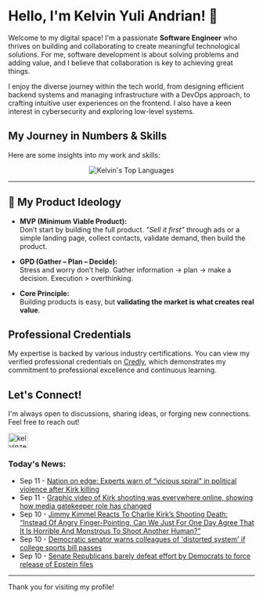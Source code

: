 # Hello, I'm Kelvin Yuli Andrian! 👋

Welcome to my digital space! I'm a passionate **Software Engineer** who thrives on building and collaborating to create meaningful technological solutions. For me, software development is about solving problems and adding value, and I believe that collaboration is key to achieving great things.

I enjoy the diverse journey within the tech world, from designing efficient backend systems and managing infrastructure with a DevOps approach, to crafting intuitive user experiences on the frontend. I also have a keen interest in cybersecurity and exploring low-level systems.

## My Journey in Numbers & Skills

Here are some insights into my work and skills:

<p align="center">
  <img src="https://github-readme-stats.vercel.app/api/top-langs/?username=kelvinzer0&layout=compact&theme=radical" alt="Kelvin's Top Languages" />
</p>

---

## 🚀 My Product Ideology

- **MVP (Minimum Viable Product):**  
  Don’t start by building the full product. *"Sell it first"* through ads or a simple landing page, collect contacts, validate demand, then build the product.

- **GPD (Gather – Plan – Decide):**  
  Stress and worry don’t help. Gather information → plan → make a decision. Execution > overthinking.

- **Core Principle:**  
  Building products is easy, but **validating the market is what creates real value**.

## Professional Credentials

My expertise is backed by various industry certifications. You can view my verified professional credentials on [Credly](https://www.credly.com/users/kelvin-yuli-andrian/badges), which demonstrates my commitment to professional excellence and continuous learning.

## Let's Connect!

I'm always open to discussions, sharing ideas, or forging new connections. Feel free to reach out!

<p align="left">
    <a href="https://linkedin.com/in/kelvinzero" target="blank"><img align="center" src="https://cdn.jsdelivr.net/npm/simple-icons@3.0.1/icons/linkedin.svg" alt="kelvinzero" height="30" width="40" /></a>
</p>

### Today's News:

<!-- feed start -->
- Sep 11 - [Nation on edge: Experts warn of “vicious spiral" in political violence after Kirk killing](https://www.yahoo.com/news/articles/nation-edge-experts-warn-vicious-014044743.html)
- Sep 11 - [Graphic video of Kirk shooting was everywhere online, showing how media gatekeeper role has changed](https://www.yahoo.com/news/articles/graphic-video-kirk-shooting-everywhere-005739866.html)
- Sep 10 - [Jimmy Kimmel Reacts To Charlie Kirk’s Shooting Death: “Instead Of Angry Finger-Pointing, Can We Just For One Day Agree That It Is Horrible And Monstrous To Shoot Another Human?”](https://www.yahoo.com/news/articles/jimmy-kimmel-reacts-charlie-kirk-224701755.html)
- Sep 10 - [Democratic senator warns colleagues of 'distorted system' if college sports bill passes](https://sports.yahoo.com/article/democratic-senator-warns-colleagues-distorted-223550898.html)
- Sep 10 - [Senate Republicans barely defeat effort by Democrats to force release of Epstein files](https://www.yahoo.com/news/articles/senate-republicans-barely-defeat-effort-223120061.html)
<!-- feed end -->

---

Thank you for visiting my profile!
